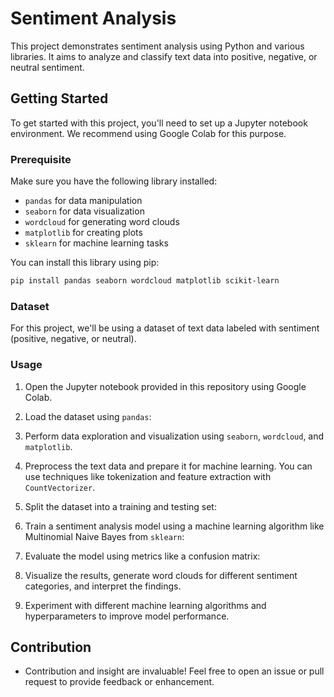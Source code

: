 # Sentiment Analysis

This project demonstrates sentiment analysis using Python and various libraries. It aims to analyze and classify text data into positive, negative, or neutral sentiment.

## Getting Started

To get started with this project, you'll need to set up a Jupyter notebook environment. We recommend using Google Colab for this purpose.

### Prerequisite

Make sure you have the following library installed:

- `pandas` for data manipulation
- `seaborn` for data visualization
- `wordcloud` for generating word clouds
- `matplotlib` for creating plots
- `sklearn` for machine learning tasks

You can install this library using pip:

```bash
pip install pandas seaborn wordcloud matplotlib scikit-learn
```

### Dataset

For this project, we'll be using a dataset of text data labeled with sentiment (positive, negative, or neutral).

### Usage

1. Open the Jupyter notebook provided in this repository using Google Colab.

2. Load the dataset using `pandas`:

3. Perform data exploration and visualization using `seaborn`, `wordcloud`, and `matplotlib`.

4. Preprocess the text data and prepare it for machine learning. You can use techniques like tokenization and feature extraction with `CountVectorizer`.

5. Split the dataset into a training and testing set:

6. Train a sentiment analysis model using a machine learning algorithm like Multinomial Naive Bayes from `sklearn`:

7. Evaluate the model using metrics like a confusion matrix:

8. Visualize the results, generate word clouds for different sentiment categories, and interpret the findings.

9. Experiment with different machine learning algorithms and hyperparameters to improve model performance.

## Contribution
- Contribution and insight are invaluable! Feel free to open an issue or pull request to provide feedback or enhancement.
